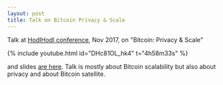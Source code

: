 ```yaml
---
layout: post
title: Talk on Bitcoin Privacy & Scale
---
```


Talk at [HodlHodl conference](https://bh2017.hodlhodl.com/), Nov 2017, on "Bitcoin: Privacy & Scale" 

{% include youtube.html id="DHc81OL_hk4" t="4h58m33s" %}

and slides [are here]({{site.url}}/files/riga.pdf). Talk is mostly about Bitcoin scalability but also about 
privacy and about Bitcoin satellite.
